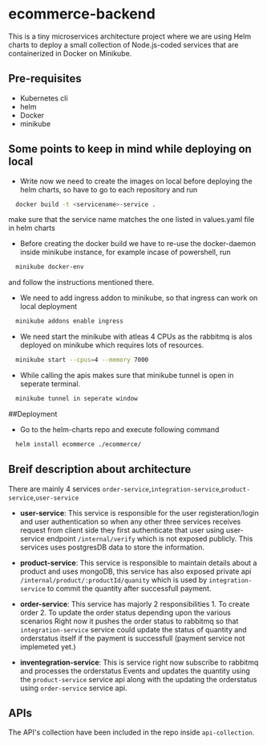 # ecommerce-backend

This is a tiny microservices architecture project where we are using Helm charts to deploy a small collection of Node.js-coded services that are containerized in Docker on Minikube.

## Pre-requisites

- Kubernetes cli
- helm
- Docker
- minikube

## Some points to keep in mind while deploying on local

- Write now we need to create the images on local before deploying the helm charts, so have to go to each repository and run

```bash
  docker build -t <servicename>-service .
```

make sure that the service name matches the one listed in values.yaml file in helm charts

- Before creating the docker build we have to re-use the docker-daemon inside minikube instance, for example incase of powershell, run

```bash
  minikube docker-env
```

and follow the instructions mentioned there.

- We need to add ingress addon to minikube, so that ingress can work on local deployment

```bash
  minikube addons enable ingress
```

- We need start the minikube with atleas 4 CPUs as the rabbitmq is alos deployed on minikube which requires lots of resources.

```bash
  minikube start --cpus=4 --memory 7000
```

- While calling the apis makes sure that minikube tunnel is open in seperate terminal.

```bash
  minikube tunnel in seperate window
```

##Deployment

- Go to the helm-charts repo and execute following command

```bash
  helm install ecommerce ./ecommerce/
```

## Breif description about architecture

There are mainly 4 services `order-service`,`integration-service`,`product-service`,`user-service`

- **user-service**: This service is responsible for the user registeration/login and user authentication so when any other three services receives request from client side they first authenticate that user using user-service endpoint `/internal/verify` which is not exposed publicly. This services uses postgresDB data to store the information.

- **product-service**: This service is responsible to maintain details about a product and uses mongoDB, this service has also exposed private api `/internal/product/:productId/quanity` which is used by `integration-service` to commit the quantity after successfull payment.

- **order-service**: This service has majorly 2 responsibilities 1. To create order 2. To update the order status depending upon the various scenarios
  Right now it pushes the order status to rabbitmq so that `integration-service` service could update the status of quantity and orderstatus itself if the payment is successfull (payment service not implemeted yet.)

- **inventegration-service**: This is service right now subscribe to rabbitmq and processes the orderstatus Events and updates the quantity using the `product-service` service api along with the updating the orderstatus using `order-service` service api.

## APIs

The API's collection have been included in the repo inside `api-collection`.
